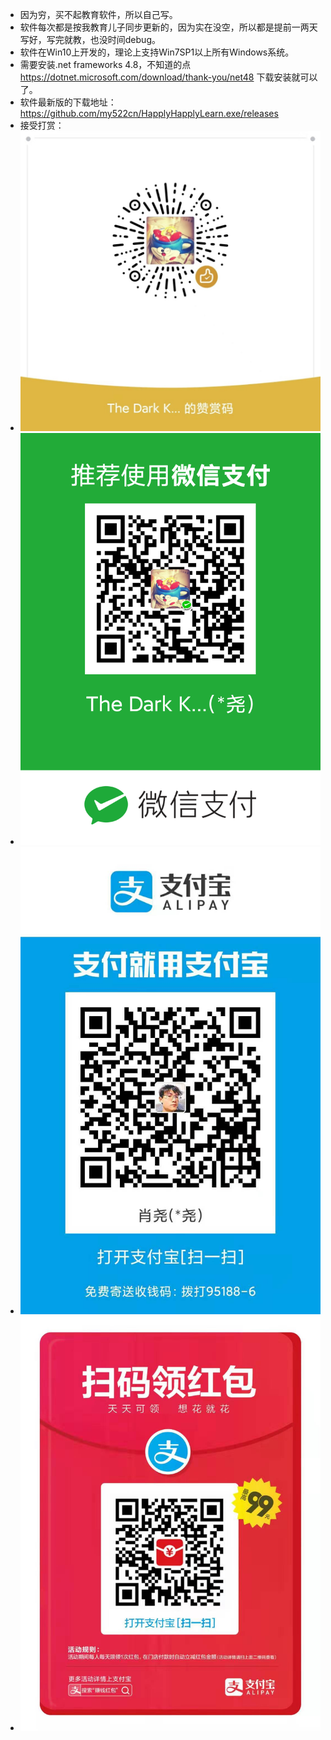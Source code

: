 + 因为穷，买不起教育软件，所以自己写。
+ 软件每次都是按我教育儿子同步更新的，因为实在没空，所以都是提前一两天写好，写完就教，也没时间debug。
+ 软件在Win10上开发的，理论上支持Win7SP1以上所有Windows系统。
+ 需要安装.net frameworks 4.8，不知道的点 https://dotnet.microsoft.com/download/thank-you/net48 下载安装就可以了。
+ 软件最新版的下载地址： https://github.com/my522cn/HapplyHapplyLearn.exe/releases
+ 接受打赏：
+ ![微信打赏](https://raw.githubusercontent.com/my522cn/HapplyHapplyLearn.exe/master/%E5%BE%AE%E4%BF%A1%E6%89%93%E8%B5%8F.jpg)
+ ![微信收款](https://github.com/my522cn/HapplyHapplyLearn.exe/raw/master/%E5%BE%AE%E4%BF%A1%E6%94%B6%E6%AC%BE.png)
+ ![支付宝收款](https://github.com/my522cn/HapplyHapplyLearn.exe/raw/master/%E6%94%AF%E4%BB%98%E5%AE%9D%E6%94%B6%E6%AC%BE.jpg)
+ ![支付宝领红包](https://github.com/my522cn/HapplyHapplyLearn.exe/raw/master/%E6%94%AF%E4%BB%98%E5%AE%9D%E9%A2%86%E7%BA%A2%E5%8C%85.jpg)

